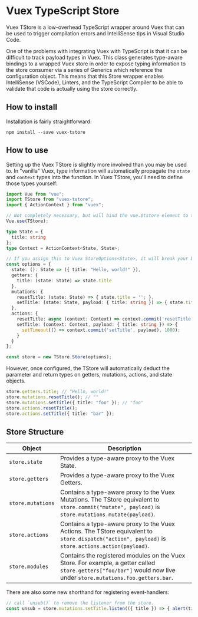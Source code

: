 # Vuex TypeScript Store

Vuex TStore is a low-overhead TypeScript wrapper around Vuex that can be used
to trigger compilation errors and IntelliSense tips in Visual Studio Code.

One of the problems with integrating Vuex with TypeScript is that it can be
difficult to track payload types in Vuex. This class generates type-aware
bindings to a wrapped Vuex store in order to expose typing information to the
store consumer via a series of Generics which reference the configuration
object. This means that this Store wrapper enables IntelliSense (VSCode),
Linters, and the TypeScript Compiler to be able to validate that code is
actually using the store correctly.

## How to install

Installation is fairly straightforward:

`npm install --save vuex-tstore`

## How to use

Setting up the Vuex TStore is slightly more involved than you may be used to.
In "vanilla" Vuex, type information will automatically propagate the `state`
and `context` types into the function. In Vuex TStore, you'll need to define
those types yourself:

```typescript
import Vue from "vue";
import TStore from "vuex-tstore";
import { ActionContext } from "vuex";

// Not completely necessary, but will bind the vue.$tstore element to the TStore
Vue.use(TStore);

type State = {
  title: string
};
type Context = ActionContext<State, State>;

// If you assign this to Vuex StoreOptions<State>, it will break your bindings.
const options = {
  state: (): State => ({ title: "Hello, world!" }),
  getters: {
    title: (state: State) => state.title
  },
  mutations: {
    resetTitle: (state: State) => { state.title = ''; },
    setTitle: (state: State, payload: { title: string }) => { state.title = title; }
  },
  actions: {
    resetTitle: async (context: Context) => context.commit('resetTitle'),
    setTitle: (context: Context, payload: { title: string }) => {
      setTimeout(() => context.commit('setTitle', payload), 1000);
    }
  }
};

const store = new TStore.Store(options);
```

However, once configured, the TStore will automatically deduct the parameter
and return types on getters, mutations, actions, and state objects.

```typescript
store.getters.title; // "Hello, world!"
store.mutations.resetTitle(); // ""
store.mutations.setTitle({ title: "foo" }); // "foo"
store.actions.resetTitle();
store.actions.setTitle({ title: "bar" });
```

## Store Structure

| Object            | Description                                                                                                                                                        |
| ----------------- | ------------------------------------------------------------------------------------------------------------------------------------------------------------------ |
| `store.state`     | Provides a type-aware proxy to the Vuex State.                                                                                                                     |
| `store.getters`   | Provides a type-aware proxy to the Vuex Getters.                                                                                                                   |
| `store.mutations` | Contains a type-aware proxy to the Vuex Mutations. The TStore equivalent to `store.commit("mutate", payload)` is `store.mutations.mutate(payload)`.                |
| `store.actions`   | Contains a type-aware proxy to the Vuex Actions. The TStore equivalent to `store.dispatch("action", payload)` is `store.actions.action(payload)`.                  |
| `store.modules`   | Contains the registered modules on the Vuex Store. For example, a getter called `store.getters["foo/bar"]` would now live under `store.mutations.foo.getters.bar`. |

There are also some new shorthand for registering event-handlers:

```typescript
// call `unsub()` to remove the listener from the store.
const unsub = store.mutations.setTitle.listen(({ title }) => { alert(title); });
```
